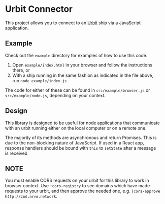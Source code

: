 # Urbit Connector

This project allows you to connect to an [Urbit](https://urbit.org) ship via a JavaScript application.

## Example

Check out the `example` directory for examples of how to use this code.

1. Open `example/index.html` in your browser and follow the instructions there, or
2. With a ship running in the same fashion as indicated in the file above, run `node example/index.js`

The code for either of these can be found in `src/example/browser.js` or `src/example/node.js`, depending on your context.

## Design

This library is designed to be useful for node applications that communicate with an urbit running either on the local computer or on a remote one.

The majority of its methods are asynchronous and return Promises. This is due to the non-blocking nature of JavaScript. If used in a React app, response handlers should be bound with `this` to `setState` after a message is received.

## NOTE
You must enable CORS requests on your urbit for this library to work in browser context. Use `+cors-registry` to see domains which have made requests to your urbit, and then approve the needed one, e.g. `|cors-approve http://zod.arvo.network`.
